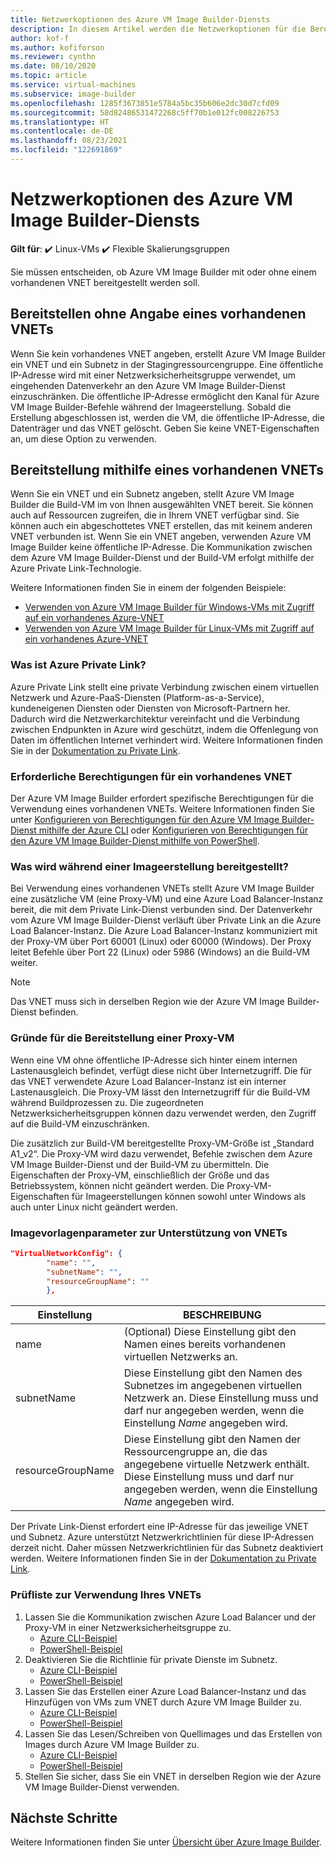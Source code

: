 ```yaml
---
title: Netzwerkoptionen des Azure VM Image Builder-Diensts
description: In diesem Artikel werden die Netzwerkoptionen für die Bereitstellung des Azure VM Image Builder-Diensts erläutert.
author: kof-f
ms.author: kofiforson
ms.reviewer: cynthn
ms.date: 08/10/2020
ms.topic: article
ms.service: virtual-machines
ms.subservice: image-builder
ms.openlocfilehash: 1285f3673851e5784a5bc35b606e2dc30d7cfd09
ms.sourcegitcommit: 58d82486531472268c5ff70b1e012fc008226753
ms.translationtype: HT
ms.contentlocale: de-DE
ms.lasthandoff: 08/23/2021
ms.locfileid: "122691869"
---
```

# <a name="azure-image-builder-service-networking-options"></a>Netzwerkoptionen des Azure VM Image Builder-Diensts

**Gilt für**: :heavy_check_mark: Linux-VMs :heavy_check_mark: Flexible Skalierungsgruppen 

Sie müssen entscheiden, ob Azure VM Image Builder mit oder ohne einem vorhandenen VNET bereitgestellt werden soll.

## <a name="deploy-without-specifying-an-existing-vnet"></a>Bereitstellen ohne Angabe eines vorhandenen VNETs

Wenn Sie kein vorhandenes VNET angeben, erstellt Azure VM Image Builder ein VNET und ein Subnetz in der Stagingressourcengruppe. Eine öffentliche IP-Adresse wird mit einer Netzwerksicherheitsgruppe verwendet, um eingehenden Datenverkehr an den Azure VM Image Builder-Dienst einzuschränken. Die öffentliche IP-Adresse ermöglicht den Kanal für Azure VM Image Builder-Befehle während der Imageerstellung. Sobald die Erstellung abgeschlossen ist, werden die VM, die öffentliche IP-Adresse, die Datenträger und das VNET gelöscht. Geben Sie keine VNET-Eigenschaften an, um diese Option zu verwenden.

## <a name="deploy-using-an-existing-vnet"></a>Bereitstellung mithilfe eines vorhandenen VNETs

Wenn Sie ein VNET und ein Subnetz angeben, stellt Azure VM Image Builder die Build-VM im von Ihnen ausgewählten VNET bereit. Sie können auch auf Ressourcen zugreifen, die in Ihrem VNET verfügbar sind. Sie können auch ein abgeschottetes VNET erstellen, das mit keinem anderen VNET verbunden ist. Wenn Sie ein VNET angeben, verwenden Azure VM Image Builder keine öffentliche IP-Adresse. Die Kommunikation zwischen dem Azure VM Image Builder-Dienst und der Build-VM erfolgt mithilfe der Azure Private Link-Technologie.

Weitere Informationen finden Sie in einem der folgenden Beispiele:

* [Verwenden von Azure VM Image Builder für Windows-VMs mit Zugriff auf ein vorhandenes Azure-VNET](../windows/image-builder-vnet.md)
* [Verwenden von Azure VM Image Builder für Linux-VMs mit Zugriff auf ein vorhandenes Azure-VNET](image-builder-vnet.md)

### <a name="what-is-azure-private-link"></a>Was ist Azure Private Link?

Azure Private Link stellt eine private Verbindung zwischen einem virtuellen Netzwerk und Azure-PaaS-Diensten (Platform-as-a-Service), kundeneigenen Diensten oder Diensten von Microsoft-Partnern her. Dadurch wird die Netzwerkarchitektur vereinfacht und die Verbindung zwischen Endpunkten in Azure wird geschützt, indem die Offenlegung von Daten im öffentlichen Internet verhindert wird. Weitere Informationen finden Sie in der [Dokumentation zu Private Link](../../private-link/index.yml).

### <a name="required-permissions-for-an-existing-vnet"></a>Erforderliche Berechtigungen für ein vorhandenes VNET

Der Azure VM Image Builder erfordert spezifische Berechtigungen für die Verwendung eines vorhandenen VNETs. Weitere Informationen finden Sie unter [Konfigurieren von Berechtigungen für den Azure VM Image Builder-Dienst mithilfe der Azure CLI](image-builder-permissions-cli.md) oder [Konfigurieren von Berechtigungen für den Azure VM Image Builder-Dienst mithilfe von PowerShell](image-builder-permissions-powershell.md).

### <a name="what-is-deployed-during-an-image-build"></a>Was wird während einer Imageerstellung bereitgestellt?

Bei Verwendung eines vorhandenen VNETs stellt Azure VM Image Builder eine zusätzliche VM (eine Proxy-VM) und eine Azure Load Balancer-Instanz bereit, die mit dem Private Link-Dienst verbunden sind. Der Datenverkehr vom Azure VM Image Builder-Dienst verläuft über Private Link an die Azure Load Balancer-Instanz. Die Azure Load Balancer-Instanz kommuniziert mit der Proxy-VM über Port 60001 (Linux) oder 60000 (Windows). Der Proxy leitet Befehle über Port 22 (Linux) oder 5986 (Windows) an die Build-VM weiter.

> [!NOTE]
> Das VNET muss sich in derselben Region wie der Azure VM Image Builder-Dienst befinden.
> 

### <a name="why-deploy-a-proxy-vm"></a>Gründe für die Bereitstellung einer Proxy-VM

Wenn eine VM ohne öffentliche IP-Adresse sich hinter einem internen Lastenausgleich befindet, verfügt diese nicht über Internetzugriff. Die für das VNET verwendete Azure Load Balancer-Instanz ist ein interner Lastenausgleich. Die Proxy-VM lässt den Internetzugriff für die Build-VM während Buildprozessen zu. Die zugeordneten Netzwerksicherheitsgruppen können dazu verwendet werden, den Zugriff auf die Build-VM einzuschränken.

Die zusätzlich zur Build-VM bereitgestellte Proxy-VM-Größe ist „Standard A1_v2“. Die Proxy-VM wird dazu verwendet, Befehle zwischen dem Azure VM Image Builder-Dienst und der Build-VM zu übermitteln. Die Eigenschaften der Proxy-VM, einschließlich der Größe und das Betriebssystem, können nicht geändert werden. Die Proxy-VM-Eigenschaften für Imageerstellungen können sowohl unter Windows als auch unter Linux nicht geändert werden.

### <a name="image-template-parameters-to-support-vnet"></a>Imagevorlagenparameter zur Unterstützung von VNETs
```json
"VirtualNetworkConfig": {
        "name": "",
        "subnetName": "",
        "resourceGroupName": ""
        },
```

| Einstellung | BESCHREIBUNG |
|---------|---------|
| name | (Optional) Diese Einstellung gibt den Namen eines bereits vorhandenen virtuellen Netzwerks an. |
| subnetName | Diese Einstellung gibt den Namen des Subnetzes im angegebenen virtuellen Netzwerk an. Diese Einstellung muss und darf nur angegeben werden, wenn die Einstellung *Name* angegeben wird. |
| resourceGroupName | Diese Einstellung gibt den Namen der Ressourcengruppe an, die das angegebene virtuelle Netzwerk enthält. Diese Einstellung muss und darf nur angegeben werden, wenn die Einstellung *Name* angegeben wird. |

Der Private Link-Dienst erfordert eine IP-Adresse für das jeweilige VNET und Subnetz. Azure unterstützt Netzwerkrichtlinien für diese IP-Adressen derzeit nicht. Daher müssen Netzwerkrichtlinien für das Subnetz deaktiviert werden. Weitere Informationen finden Sie in der [Dokumentation zu Private Link](../../private-link/index.yml).

### <a name="checklist-for-using-your-vnet"></a>Prüfliste zur Verwendung Ihres VNETs

1. Lassen Sie die Kommunikation zwischen Azure Load Balancer und der Proxy-VM in einer Netzwerksicherheitsgruppe zu.
    * [Azure CLI-Beispiel](image-builder-vnet.md#add-network-security-group-rule)
    * [PowerShell-Beispiel](../windows/image-builder-vnet.md#add-network-security-group-rule)
2. Deaktivieren Sie die Richtlinie für private Dienste im Subnetz.
    * [Azure CLI-Beispiel](image-builder-vnet.md#disable-private-service-policy-on-subnet)
    * [PowerShell-Beispiel](../windows/image-builder-vnet.md#disable-private-service-policy-on-subnet)
3. Lassen Sie das Erstellen einer Azure Load Balancer-Instanz und das Hinzufügen von VMs zum VNET durch Azure VM Image Builder zu.
    * [Azure CLI-Beispiel](image-builder-permissions-cli.md#existing-vnet-azure-role-example)
    * [PowerShell-Beispiel](image-builder-permissions-powershell.md#permission-to-customize-images-on-your-vnets)
4. Lassen Sie das Lesen/Schreiben von Quellimages und das Erstellen von Images durch Azure VM Image Builder zu.
    * [Azure CLI-Beispiel](image-builder-permissions-cli.md#custom-image-azure-role-example)
    * [PowerShell-Beispiel](image-builder-permissions-powershell.md#custom-image-azure-role-example)
5. Stellen Sie sicher, dass Sie ein VNET in derselben Region wie der Azure VM Image Builder-Dienst verwenden.


## <a name="next-steps"></a>Nächste Schritte

Weitere Informationen finden Sie unter [Übersicht über Azure Image Builder](../image-builder-overview.md).